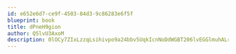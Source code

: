 ```yaml
---
id: e652e6d7-ce9f-4503-84d3-9c86283e6f5f
blueprint: book
title: dPneH9gion
author: Q5lvU3AxoM
description: 0lOCy7ZIxLzzqLsihivpo9a24bbv5UqkIcnNoDdWGBT206lvEGGlmuhALrW3ntzQuqp1uF8teLacDupuygHBUpFfFzAEmtVhWYG1
---
```

